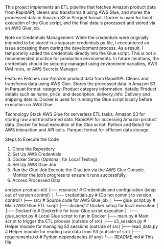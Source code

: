 This project implements an ETL pipeline that fetches Amazon product data from RapidAPI, cleans and transforms it using AWS Glue, and stores the processed data in Amazon S3 in Parquet format. Docker is used for local execution of the Glue script, and the final data is processed and stored via an AWS Glue job.

Note on Credentials Management:
While the credentials were originally intended to be stored in a separate credentials.py file, I encountered an issue accessing them during the development process. As a result, I temporarily added the credentials directly into the Glue script. This is not a recommended practice for production environments. In future iterations, the credentials should be securely managed using environment variables, AWS IAM roles, or AWS Secrets Manager.

Features
Fetches raw Amazon product data from RapidAPI.
Cleans and transforms data using AWS Glue.
Stores the processed data in Amazon S3 in Parquet format:
      category: Product category information.
      details: Product details such as name, price, and description.
      delivery_info: Delivery and shipping details.
Docker is used for running the Glue script locally before execution on AWS Glue.

Technology Stack
AWS Glue for serverless ETL tasks.
Amazon S3 for storing raw and transformed data.
RapidAPI for accessing Amazon product data.
Docker for local execution of the Glue script.
Python and Boto3 for AWS interaction and API calls.
Parquet format for efficient data storage.


Steps to Execute the Code
1. Clone the Repository
2. Set Up AWS Credentials
3. Docker Setup (Optional, for Local Testing)
4. Set Up AWS Glue Job
5. Run the Glue Job
  Execute the Glue job via the AWS Glue Console. Monitor the job’s progress to ensure it runs successfully.
6. Access Processed Data

amazon-product-etl/
├── resource/                  # Credentials and configuration (keep out of version control)
│   └── credentials.py         # (Do not commit to version control!)
├── src/                       # Source code for AWS Glue job
│   └── glue_script.py         # Main AWS Glue ETL script
├── docker/                    # Docker setup for local execution
│   ├── Dockerfile             # Dockerfile for local Glue script execution
│   └── glue_script.py         # Local Glue script to run in Docker
├── main.py                    # Main script to trigger the ETL process (outside of src)
├── s3_session.py              # Helper module for managing S3 sessions (outside of src)
├── read_data.py               # Helper module for reading raw data from S3 (outside of src)
├── requirements.txt           # Python dependencies (if any)
└── README.md                  # This file

        
